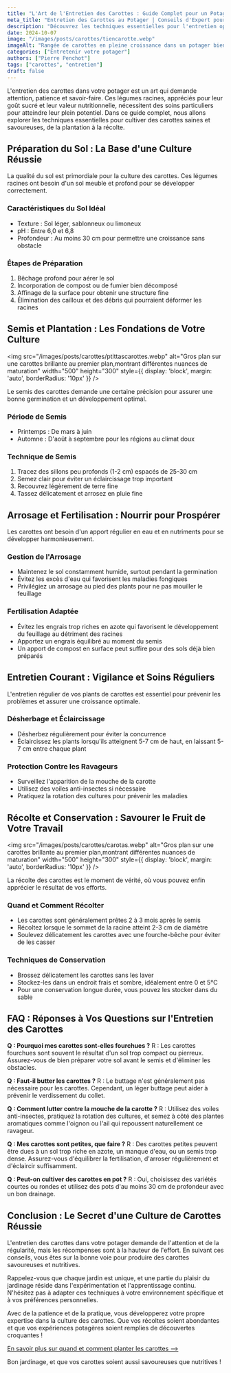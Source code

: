 ```yaml
---
title: "L'Art de l'Entretien des Carottes : Guide Complet pour un Potager Productif"
meta_title: "Entretien des Carottes au Potager | Conseils d'Expert pour une Récolte Abondante"
description: "Découvrez les techniques essentielles pour l'entretien optimal des carottes dans votre potager. Des conseils d'expert pour une culture réussie, de la plantation à la récolte, avec une FAQ détaillée."
date: 2024-10-07
image: "/images/posts/carottes/tiencarotte.webp"
imageAlt: "Rangée de carottes en pleine croissance dans un potager bien entretenu"
categories: ["Entretenir votre potager"]
authors: ["Pierre Penchot"]
tags: ["carottes", "entretien"]
draft: false
---
```


L'entretien des carottes dans votre potager est un art qui demande attention, patience et savoir-faire. Ces légumes racines, appréciés pour leur goût sucré et leur valeur nutritionnelle, nécessitent des soins particuliers pour atteindre leur plein potentiel. Dans ce guide complet, nous allons explorer les techniques essentielles pour cultiver des carottes saines et savoureuses, de la plantation à la récolte.

## Préparation du Sol : La Base d'une Culture Réussie

La qualité du sol est primordiale pour la culture des carottes. Ces légumes racines ont besoin d'un sol meuble et profond pour se développer correctement.

### Caractéristiques du Sol Idéal

- Texture : Sol léger, sablonneux ou limoneux
- pH : Entre 6,0 et 6,8
- Profondeur : Au moins 30 cm pour permettre une croissance sans obstacle

### Étapes de Préparation

1. Bêchage profond pour aérer le sol
2. Incorporation de compost ou de fumier bien décomposé
3. Affinage de la surface pour obtenir une structure fine
4. Élimination des cailloux et des débris qui pourraient déformer les racines

## Semis et Plantation : Les Fondations de Votre Culture

<img src="/images/posts/carottes/ptittascarottes.webp" alt="Gros plan sur une carottes brillante au premier plan,montrant différentes nuances de maturation" width="500" height="300" style={{ display: 'block', margin: 'auto', borderRadius: '10px' }} />

Le semis des carottes demande une certaine précision pour assurer une bonne germination et un développement optimal.

### Période de Semis

- Printemps : De mars à juin
- Automne : D'août à septembre pour les régions au climat doux

### Technique de Semis

1. Tracez des sillons peu profonds (1-2 cm) espacés de 25-30 cm
2. Semez clair pour éviter un éclaircissage trop important
3. Recouvrez légèrement de terre fine
4. Tassez délicatement et arrosez en pluie fine

## Arrosage et Fertilisation : Nourrir pour Prospérer

Les carottes ont besoin d'un apport régulier en eau et en nutriments pour se développer harmonieusement.

### Gestion de l'Arrosage

- Maintenez le sol constamment humide, surtout pendant la germination
- Évitez les excès d'eau qui favorisent les maladies fongiques
- Privilégiez un arrosage au pied des plants pour ne pas mouiller le feuillage

### Fertilisation Adaptée

- Évitez les engrais trop riches en azote qui favorisent le développement du feuillage au détriment des racines
- Apportez un engrais équilibré au moment du semis
- Un apport de compost en surface peut suffire pour des sols déjà bien préparés

## Entretien Courant : Vigilance et Soins Réguliers

L'entretien régulier de vos plants de carottes est essentiel pour prévenir les problèmes et assurer une croissance optimale.

### Désherbage et Éclaircissage

- Désherbez régulièrement pour éviter la concurrence
- Éclaircissez les plants lorsqu'ils atteignent 5-7 cm de haut, en laissant 5-7 cm entre chaque plant

### Protection Contre les Ravageurs

- Surveillez l'apparition de la mouche de la carotte
- Utilisez des voiles anti-insectes si nécessaire
- Pratiquez la rotation des cultures pour prévenir les maladies

## Récolte et Conservation : Savourer le Fruit de Votre Travail

<img src="/images/posts/carottes/carotas.webp" alt="Gros plan sur une carottes brillante au premier plan,montrant différentes nuances de maturation" width="500" height="300" style={{ display: 'block', margin: 'auto', borderRadius: '10px' }} />

La récolte des carottes est le moment de vérité, où vous pouvez enfin apprécier le résultat de vos efforts.

### Quand et Comment Récolter

- Les carottes sont généralement prêtes 2 à 3 mois après le semis
- Récoltez lorsque le sommet de la racine atteint 2-3 cm de diamètre
- Soulevez délicatement les carottes avec une fourche-bêche pour éviter de les casser


### Techniques de Conservation


- Brossez délicatement les carottes sans les laver
- Stockez-les dans un endroit frais et sombre, idéalement entre 0 et 5°C
- Pour une conservation longue durée, vous pouvez les stocker dans du sable

## FAQ : Réponses à Vos Questions sur l'Entretien des Carottes

**Q : Pourquoi mes carottes sont-elles fourchues ?**
R : Les carottes fourchues sont souvent le résultat d'un sol trop compact ou pierreux. Assurez-vous de bien préparer votre sol avant le semis et d'éliminer les obstacles.

**Q : Faut-il butter les carottes ?**
R : Le buttage n'est généralement pas nécessaire pour les carottes. Cependant, un léger buttage peut aider à prévenir le verdissement du collet.

**Q : Comment lutter contre la mouche de la carotte ?**
R : Utilisez des voiles anti-insectes, pratiquez la rotation des cultures, et semez à côté des plantes aromatiques comme l'oignon ou l'ail qui repoussent naturellement ce ravageur.

**Q : Mes carottes sont petites, que faire ?**
R : Des carottes petites peuvent être dues à un sol trop riche en azote, un manque d'eau, ou un semis trop dense. Assurez-vous d'équilibrer la fertilisation, d'arroser régulièrement et d'éclaircir suffisamment.

**Q : Peut-on cultiver des carottes en pot ?**
R : Oui, choisissez des variétés courtes ou rondes et utilisez des pots d'au moins 30 cm de profondeur avec un bon drainage.

## Conclusion : Le Secret d'une Culture de Carottes Réussie

L'entretien des carottes dans votre potager demande de l'attention et de la régularité, mais les récompenses sont à la hauteur de l'effort. En suivant ces conseils, vous êtes sur la bonne voie pour produire des carottes savoureuses et nutritives.

Rappelez-vous que chaque jardin est unique, et une partie du plaisir du jardinage réside dans l'expérimentation et l'apprentissage continu. N'hésitez pas à adapter ces techniques à votre environnement spécifique et à vos préférences personnelles.

Avec de la patience et de la pratique, vous développerez votre propre expertise dans la culture des carottes. Que vos récoltes soient abondantes et que vos expériences potagères soient remplies de découvertes croquantes !

[En savoir plus sur quand et comment planter les carottes -->](comment-planter-carotte)

Bon jardinage, et que vos carottes soient aussi savoureuses que nutritives !
